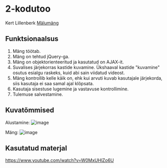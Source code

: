 # 2-kodutoo

Kert Lillenberk
[Mälumäng](http://www.tlu.ee/~klillenb/kodutoo-2/)


## Funktsionaalsus

1. Mäng töötab.
1. Mäng on tehtud jQuery-ga. 
1. Mäng on objektorienteeritud ja kasutatud on AJAX-it. 
1. Suvalises järjekorras kastide kuvamine. Ükshaaval kastide "kuvamine" osutus esialgu raskeks, kuid abi sain viidatud videost.
1. Mäng kontrollib kelle käik on, ehk kui arvuti kuvab kasutajale järjekorda, siis kasutaja ei saa samal ajal klõpsata.
1. Kasutaja sisestuse lugemine ja vastavuse kontrollimine.
1. Tulemuse salvestamine.

## Kuvatõmmised

Alustamine:
![image](https://user-images.githubusercontent.com/90192525/168497951-abf681a2-0abe-457e-8ad2-cb60b55302e9.png)

Mäng:
![image](https://user-images.githubusercontent.com/90192525/168497971-843a6dcb-b7b3-423b-be02-19e9025aa6b3.png)

## Kasutatud materjal

https://www.youtube.com/watch?v=W0MxUHlZo6U
